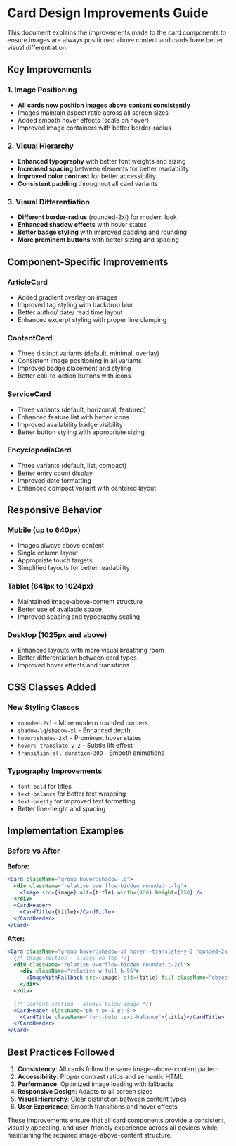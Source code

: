 # Card Design Improvements Guide

This document explains the improvements made to the card components to ensure images are always positioned above content and cards have better visual differentiation.

## Key Improvements

### 1. Image Positioning
- **All cards now position images above content consistently**
- Images maintain aspect ratio across all screen sizes
- Added smooth hover effects (scale on hover)
- Improved image containers with better border-radius

### 2. Visual Hierarchy
- **Enhanced typography** with better font weights and sizing
- **Increased spacing** between elements for better readability
- **Improved color contrast** for better accessibility
- **Consistent padding** throughout all card variants

### 3. Visual Differentiation
- **Different border-radius** (rounded-2xl) for modern look
- **Enhanced shadow effects** with hover states
- **Better badge styling** with improved padding and rounding
- **More prominent buttons** with better sizing and spacing

## Component-Specific Improvements

### ArticleCard
- Added gradient overlay on images
- Improved tag styling with backdrop blur
- Better author/ date/ read time layout
- Enhanced excerpt styling with proper line clamping

### ContentCard
- Three distinct variants (default, minimal, overlay)
- Consistent image positioning in all variants
- Improved badge placement and styling
- Better call-to-action buttons with icons

### ServiceCard
- Three variants (default, horizontal, featured)
- Enhanced feature list with better icons
- Improved availability badge visibility
- Better button styling with appropriate sizing

### EncyclopediaCard
- Three variants (default, list, compact)
- Better entry count display
- Improved date formatting
- Enhanced compact variant with centered layout

## Responsive Behavior

### Mobile (up to 640px)
- Images always above content
- Single column layout
- Appropriate touch targets
- Simplified layouts for better readability

### Tablet (641px to 1024px)
- Maintained image-above-content structure
- Better use of available space
- Improved spacing and typography scaling

### Desktop (1025px and above)
- Enhanced layouts with more visual breathing room
- Better differentiation between card types
- Improved hover effects and transitions

## CSS Classes Added

### New Styling Classes
- `rounded-2xl` - More modern rounded corners
- `shadow-lg`/`shadow-xl` - Enhanced depth
- `hover:shadow-2xl` - Prominent hover states
- `hover:-translate-y-2` - Subtle lift effect
- `transition-all duration-300` - Smooth animations

### Typography Improvements
- `font-bold` for titles
- `text-balance` for better text wrapping
- `text-pretty` for improved text formatting
- Better line-height and spacing

## Implementation Examples

### Before vs After

**Before:**
```jsx
<Card className="group hover:shadow-lg">
  <div className="relative overflow-hidden rounded-t-lg">
    <Image src={image} alt={title} width={400} height={250} />
  </div>
  <CardHeader>
    <CardTitle>{title}</CardTitle>
  </CardHeader>
</Card>
```

**After:**
```jsx
<Card className="group hover:shadow-xl hover:-translate-y-2 rounded-2xl">
  {/* Image section - always on top */}
  <div className="relative overflow-hidden rounded-t-2xl">
    <div className="relative w-full h-56">
      <ImageWithFallback src={image} alt={title} fill className="object-cover transition-transform duration-500 group-hover:scale-110" />
    </div>
  </div>
  
  {/* Content section - always below image */}
  <CardHeader className="pb-4 px-5 pt-5">
    <CardTitle className="font-bold text-balance">{title}</CardTitle>
  </CardHeader>
</Card>
```

## Best Practices Followed

1. **Consistency**: All cards follow the same image-above-content pattern
2. **Accessibility**: Proper contrast ratios and semantic HTML
3. **Performance**: Optimized image loading with fallbacks
4. **Responsive Design**: Adapts to all screen sizes
5. **Visual Hierarchy**: Clear distinction between content types
6. **User Experience**: Smooth transitions and hover effects

These improvements ensure that all card components provide a consistent, visually appealing, and user-friendly experience across all devices while maintaining the required image-above-content structure.
